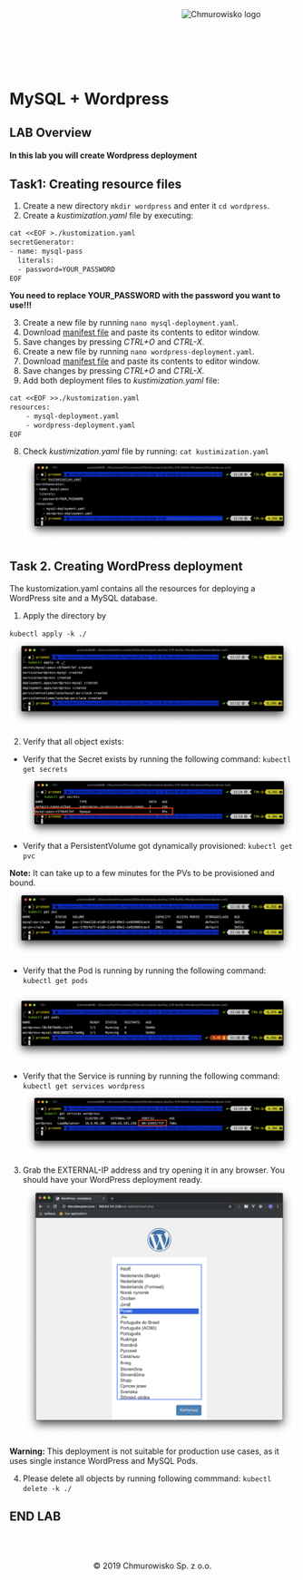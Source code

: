 <img src="../../../img/logo.png" alt="Chmurowisko logo" width="200" align="right">
<br><br>
<br><br>
<br><br>

# MySQL + Wordpress

## LAB Overview

#### In this lab you will create Wordpress deployment


## Task1: Creating resource files

1. Create a new directory ``mkdir wordpress`` and enter it ``cd wordpress``.
2. Create a *kustimization.yaml* file by executing:
```
cat <<EOF >./kustomization.yaml
secretGenerator:
- name: mysql-pass
  literals:
  - password=YOUR_PASSWORD
EOF
```
**You need to replace YOUR_PASSWORD with the password you want to use!!!**

3. Create a new file by running ``nano mysql-deployment.yaml``.
2. Download [manifest file](./files/mysql-deployment.yaml) and paste its contents to editor window.
3. Save changes by pressing *CTRL+O* and *CTRL-X*.
4. Create a new file by running ``nano wordpress-deployment.yaml``.
5. Download [manifest file](./files/wordpress-deployment.yaml) and paste its contents to editor window.
6. Save changes by pressing *CTRL+O* and *CTRL-X*.
7. Add both deployment files to *kustimization.yaml* file:
```
cat <<EOF >>./kustomization.yaml
resources:
    - mysql-deployment.yaml
    - wordpress-deployment.yaml
EOF
```
8. Check *kustimization.yaml* file by running:
``
cat kustimization.yaml
``
![img](./img/kustomization.png)


## Task 2. Creating WordPress deployment

The kustomization.yaml contains all the resources for deploying a WordPress site and a MySQL database. 

1. Apply the directory by

``
kubectl apply -k ./
``
![img](./img/apply.png)

2. Verify that all object exists:
* Verify that the Secret exists by running the following command: ``kubectl get secrets``
![img](./img/secrets.png)
* Verify that a PersistentVolume got dynamically provisioned: ``kubectl get pvc``

**Note:** It can take up to a few minutes for the PVs to be provisioned and bound.
![img](./img/pvc.png)

* Verify that the Pod is running by running the following command: ``kubectl get pods``

![img](./img/pods.png)

* Verify that the Service is running by running the following command: ``kubectl get services wordpress``
![img](./img/svc.png)

3. Grab the EXTERNAL-IP address and try opening it in any browser. You should have your WordPress deployment ready.
![img](./img/wordpress.png)

**Warning:** This deployment is not suitable for production use cases, as it uses single instance WordPress and MySQL Pods.

4. Please delete all objects by running following commmand: ``kubectl delete -k ./``

## END LAB


<br><br>

<center><p>&copy; 2019 Chmurowisko Sp. z o.o.<p></center>
